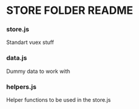 # STORE FOLDER README

### store.js

Standart vuex stuff

### data.js

Dummy data to work with

### helpers.js

Helper functions to be used in the store.js